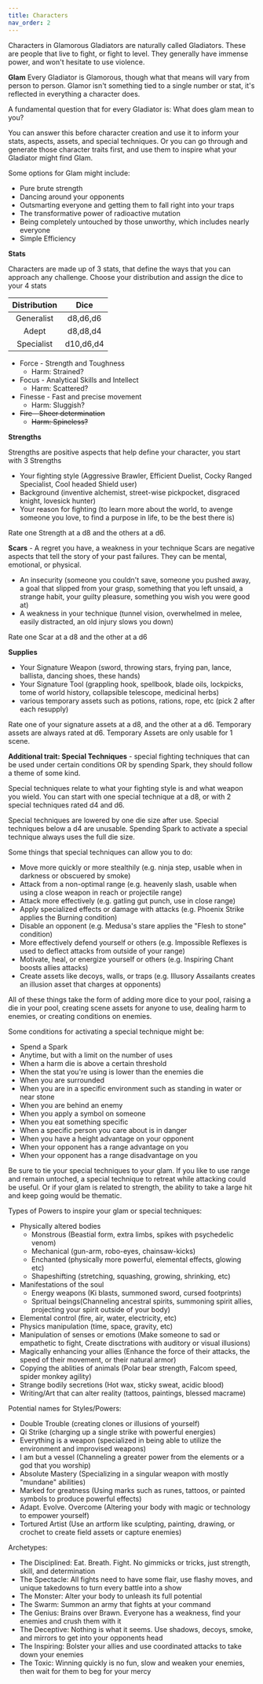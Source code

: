 ```yaml
---
title: Characters
nav_order: 2
---
```

<script>
if (window.matchMedia && window.matchMedia('(prefers-color-scheme: dark)').matches) {
    jtd.setTheme('dark')
}
</script>

Characters in Glamorous Gladiators are naturally called Gladiators. These are people that live to fight, or fight to level. They generally have immense power, and won't hesitate to use violence. 

**Glam**
Every Gladiator is Glamorous, though what that means will vary from person to person. Glamor isn't something tied to a single number or stat, it's reflected in everything a character does. 

A fundamental question that for every Gladiator is: What does glam mean to you?

You can answer this before character creation and use it to inform your stats, aspects, assets, and special techniques. Or you can go through and generate those character traits first, and use them to inspire what your Gladiator might find Glam.

Some options for Glam might include:
- Pure brute strength
- Dancing around your opponents
- Outsmarting everyone and getting them to fall right into your traps
- The transformative power of radioactive mutation
- Being completely untouched by those unworthy, which includes nearly everyone
- Simple Efficiency

**Stats** 

Characters are made up of 3 stats, that define the ways that you can approach any challenge. Choose your distribution and assign the dice to your 4 stats

Distribution | Dice
:-:          | :-:
Generalist   | d8,d6,d6 
Adept        | d8,d8,d4 
Specialist   | d10,d6,d4

- Force - Strength and Toughness
  - Harm: Strained?
- Focus - Analytical Skills and Intellect
  - Harm: Scattered?
- Finesse - Fast and precise movement
  - Harm: Sluggish?
- ~~Fire - Sheer determination~~
  - ~~Harm: Spineless?~~

**Strengths** 

Strengths are positive aspects that help define your character, you start with 3 Strengths

- Your fighting style (Aggressive Brawler, Efficient Duelist, Cocky Ranged Specialist, Cool headed Shield user)
- Background (inventive alchemist, street-wise pickpocket, disgraced knight, lovesick hunter)
- Your reason for fighting (to learn more about the world, to avenge someone you love, to find a purpose in life, to be the best there is)

Rate one Strength at a d8 and the others at a d6.

**Scars** - A regret you have, a weakness in your technique
Scars are negative aspects that tell the story of your past failures. They can be mental, emotional, or physical.
- An insecurity (someone you couldn't save, someone you pushed away, a goal that slipped from your grasp, something that you left unsaid, a strange habit, your guilty pleasure, something you wish you were good at)
- A weakness in your technique (tunnel vision, overwhelmed in melee, easily distracted, an old injury slows you down)

Rate one Scar at a d8 and the other at a d6

**Supplies** 
- Your Signature Weapon (sword, throwing stars, frying pan, lance, ballista, dancing shoes, these hands)
- Your Signature Tool (grappling hook, spellbook, blade oils, lockpicks, tome of world history, collapsible telescope, medicinal herbs)
- various temporary assets such as potions, rations, rope, etc (pick 2 after each resupply)

Rate one of your signature assets at a d8, and the other at a d6. Temporary assets are always rated at d6. Temporary Assets are only usable for 1 scene.

**Additional trait: Special Techniques** - special fighting techniques that can be used under certain conditions OR by spending Spark, they should follow a theme of some kind.

Special techniques relate to what your fighting style is and what weapon you wield. You can start with one special technique at a d8, or with 2 special techniques rated d4 and d6.

Special techniques are lowered by one die size after use. Special techniques below a d4 are unusable. Spending Spark to activate a special technique always uses the full die size.

Some things that special techniques can allow you to do:

- Move more quickly or more stealthily (e.g. ninja step, usable when in darkness or obscuered by smoke)
- Attack from a non-optimal range (e.g. heavenly slash, usable when using a close weapon in reach or projectile range)
- Attack more effectively (e.g. gatling gut punch, use in close range)
- Apply specialized effects or damage with attacks (e.g. Phoenix Strike applies the Burning condition)
- Disable an opponent (e.g. Medusa's stare applies the "Flesh to stone" condition)
- More effectively defend yourself or others (e.g. Impossible Reflexes is used to deflect attacks from outside of your range)
- Motivate, heal, or energize yourself or others (e.g. Inspiring Chant boosts allies attacks)
- Create assets like decoys, walls, or traps (e.g. Illusory Assailants creates an illusion asset that charges at opponents)

All of these things take the form of adding more dice to your pool, raising a die in your pool, creating scene assets for anyone to use, dealing harm to enemies, or creating conditions on enemies. 

Some conditions for activating a special technique might be:

- Spend a Spark
- Anytime, but with a limit on the number of uses
- When a harm die is above a certain threshold
- When the stat you're using is lower than the enemies die
- When you are surrounded
- When you are in a specific environment such as standing in water or near stone
- When you are behind an enemy
- When you apply a symbol on someone
- When you eat something specific
- When a specific person you care about is in danger
- When you have a height advantage on your opponent
- When your opponent has a range advantage on you
- When your opponent has a range disadvantage on you

Be sure to tie your special techniques to your glam. If you like to use range and remain untoched, a special technique to retreat while attacking could be useful. Or if your glam is related to strength, the ability to take a large hit and keep going would be thematic.

Types of Powers to inspire your glam or special techniques:
- Physically altered bodies
  - Monstrous (Beastial form, extra limbs, spikes with psychedelic venom)
  - Mechanical (gun-arm, robo-eyes, chainsaw-kicks)
  - Enchanted (physically more powerful, elemental effects, glowing etc)
  - Shapeshifting (stretching, squashing, growing, shrinking, etc)
- Manifestations of the soul
  - Energy weapons (Ki blasts, summoned sword, cursed footprints)
  - Spritual beings(Channeling ancestral spirits, summoning spirit allies, projecting your spirit outside of your body)
- Elemental control (fire, air, water, electricity, etc)
- Physics manipulation (time, space, gravity, etc)
- Manipulation of senses or emotions (Make someone to sad or empathetic to fight, Create disctrations with auditory or visual illusions)
- Magically enhancing your allies (Enhance the force of their attacks, the speed of their movement, or their natural armor)
- Copying the ablities of animals (Polar bear strength, Falcom speed, spider monkey agility)
- Strange bodily secretions (Hot wax, sticky sweat, acidic blood)
- Writing/Art that can alter reality (tattoos, paintings, blessed macrame)

Potential names for Styles/Powers:
- Double Trouble (creating clones or illusions of yourself)
- Qi Strike (charging up a single strike with powerful energies)
- Everything is a weapon (specialized in being able to utilize the environment and improvised weapons)
- I am but a vessel (Channeling a greater power from the elements or a god that you worship)
- Absolute Mastery (Specializing in a singular weapon with mostly "mundane" abilities)
- Marked for greatness (Using marks such as runes, tattoos, or painted symbols to produce powerful effects)
- Adapt. Evolve. Overcome (Altering your body with magic or technology to empower yourself)
- Tortured Artist (Use an artform like sculpting, painting, drawing, or crochet to create field assets or capture enemies)

Archetypes:
- The Disciplined: Eat. Breath. Fight. No gimmicks or tricks, just strength, skill, and determination
- The Spectacle: All fights need to have some flair, use flashy moves, and unique takedowns to turn every battle into a show
- The Monster: Alter your body to unleash its full potential
- The Swarm: Summon an army that fights at your command
- The Genius: Brains over Brawn. Everyone has a weakness, find your enemies and crush them with it
- The Deceptive: Nothing is what it seems. Use shadows, decoys, smoke, and mirrors to get into your opponents head
- The Inspiring: Bolster your allies and use coordinated attacks to take down your enemies
- The Toxic: Winning quickly is no fun, slow and weaken your enemies, then wait for them to beg for your mercy
